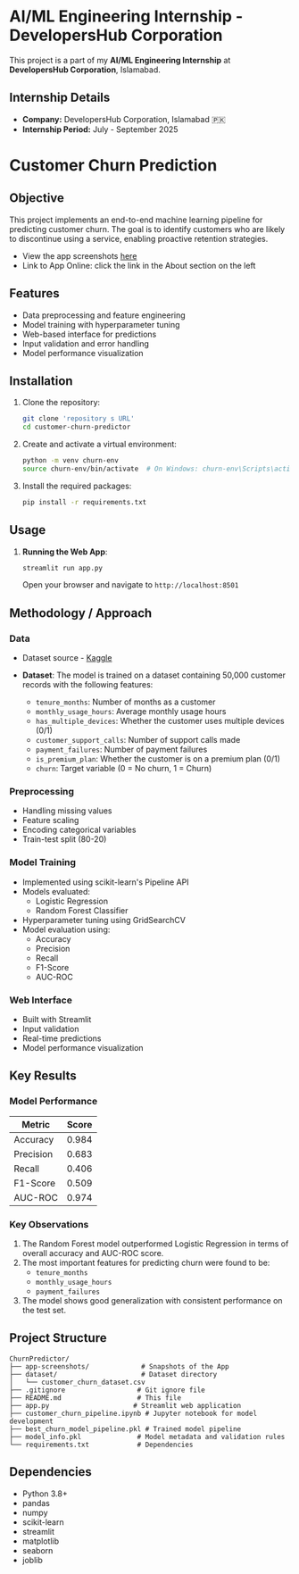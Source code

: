 # AI/ML Engineering Internship - DevelopersHub Corporation

This project is a part of my **AI/ML Engineering Internship** at **DevelopersHub Corporation**, Islamabad.

## Internship Details

- **Company:** DevelopersHub Corporation, Islamabad 🇵🇰
- **Internship Period:** July - September 2025

# Customer Churn Prediction

## Objective
This project implements an end-to-end machine learning pipeline for predicting customer churn. The goal is to identify customers who are likely to discontinue using a service, enabling proactive retention strategies.

- View the app screenshots [here](./app-screenshots)
- Link to App Online: click the link in the About section on the left

## Features
- Data preprocessing and feature engineering
- Model training with hyperparameter tuning
- Web-based interface for predictions
- Input validation and error handling
- Model performance visualization

## Installation

1. Clone the repository:
   ```bash
   git clone 'repository s URL'
   cd customer-churn-predictor
   ```

2. Create and activate a virtual environment:
   ```bash
   python -m venv churn-env
   source churn-env/bin/activate  # On Windows: churn-env\Scripts\activate
   ```

3. Install the required packages:
   ```bash
   pip install -r requirements.txt
   ```

## Usage

1. **Running the Web App**:
   ```bash
   streamlit run app.py
   ```
   Open your browser and navigate to `http://localhost:8501`

## Methodology / Approach

### Data

- Dataset source - [Kaggle](https://www.kaggle.com/datasets/smayanj/customer-churn-prediction-dataset)

- **Dataset**: The model is trained on a dataset containing 50,000 customer records with the following features:
  - `tenure_months`: Number of months as a customer
  - `monthly_usage_hours`: Average monthly usage hours
  - `has_multiple_devices`: Whether the customer uses multiple devices (0/1)
  - `customer_support_calls`: Number of support calls made
  - `payment_failures`: Number of payment failures
  - `is_premium_plan`: Whether the customer is on a premium plan (0/1)
  - `churn`: Target variable (0 = No churn, 1 = Churn)

### Preprocessing
- Handling missing values
- Feature scaling
- Encoding categorical variables
- Train-test split (80-20)

### Model Training
- Implemented using scikit-learn's Pipeline API
- Models evaluated:
  - Logistic Regression
  - Random Forest Classifier
- Hyperparameter tuning using GridSearchCV
- Model evaluation using:
  - Accuracy
  - Precision
  - Recall
  - F1-Score
  - AUC-ROC

### Web Interface
- Built with Streamlit
- Input validation
- Real-time predictions
- Model performance visualization

## Key Results

### Model Performance

| **Metric**   | **Score** |
|--------------|-----------|
| Accuracy     | 0.984     |
| Precision    | 0.683     |
| Recall       | 0.406     |
| F1-Score     | 0.509     |
| AUC-ROC      | 0.974     |

### Key Observations
1. The Random Forest model outperformed Logistic Regression in terms of overall accuracy and AUC-ROC score.
2. The most important features for predicting churn were found to be:
   - `tenure_months`
   - `monthly_usage_hours`
   - `payment_failures`
3. The model shows good generalization with consistent performance on the test set.

## Project Structure
```
ChurnPredictor/
├── app-screenshots/             # Snapshots of the App
├── dataset/                     # Dataset directory
│   └── customer_churn_dataset.csv
├── .gitignore                  # Git ignore file
├── README.md                   # This file
├── app.py                     # Streamlit web application
├── customer_churn_pipeline.ipynb # Jupyter notebook for model development
├── best_churn_model_pipeline.pkl # Trained model pipeline
├── model_info.pkl              # Model metadata and validation rules
└── requirements.txt            # Dependencies
```

## Dependencies
- Python 3.8+
- pandas
- numpy
- scikit-learn
- streamlit
- matplotlib
- seaborn
- joblib
